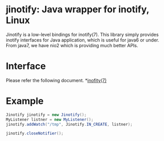 jinotify: Java wrapper for inotify, Linux
==================================

Jinotify is a low-level bindings for inotify(7). This library simply provides inotify interfaces for Java application, which is useful for java6 or under. From java7, we have nio2 which is providing much better APIs.


Interface
===============
Please refer the following document.
*[inofity(7)](http://man7.org/linux/man-pages/man7/inotify.7.html)

Example
===============

```java
Jinotify jinotify = new Jinotify();
MyListener listner = new MyListener();
jinotify.addWatch("/tmp", Jinotify.IN_CREATE, listner);

jinotify.closeNotifier();
```
